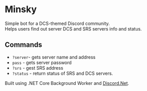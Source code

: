 # Minsky
Simple bot for a DCS-themed Discord community.<br />
Helps users find out server DCS and SRS servers info and status.<br />
## Commands
- `?server`- gets server name and address
- `pass` - gets server password
- `?srs` - gest SRS address
- `?status` - return status of SRS and DCS servers.

Built using .NET Core Background Worker and [Discord.Net](https://github.com/discord-net/Discord.Net). 

